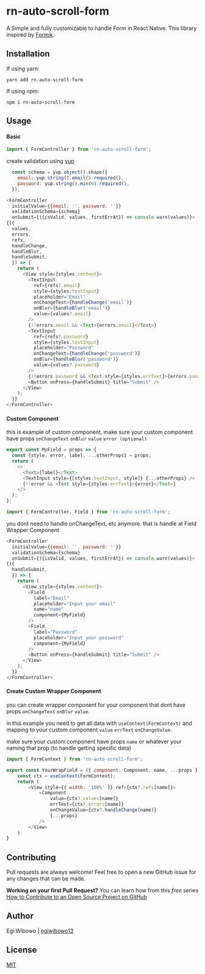 # rn-auto-scroll-form

A Simple and fully customizable to handle Form in React Native. This library inspired by [Formik](https://github.com/jaredpalmer/formik).


## Installation

If using yarn:

```
yarn add rn-auto-scroll-form
```

If using npm:

```
npm i rn-auto-scroll-form
```

## Usage
#### Basic

```javascript
import { FormController } from 'rn-auto-scroll-form';
```

create validation using [yup](https://www.npmjs.com/package/yup)

```javascript
  const schema = yup.object().shape({
    email: yup.string().email().required(),
    password: yup.string().min(6).required(),
  });
```

```javascript
<FormController
  initialValue={{email: '', password: ''}}
  validationSchema={schema}
  onSubmit={({isValid, values, firstErrAt}) => console.warn(values)}>
{({
  values,
  errors,
  refs,
  handleChange,
  handleBlur,
  handleSubmit,
  }) => {
    return (
      <View style={styles.content}>
        <TextInput
          ref={refs?.email}
          style={styles.textInput}
          placeholder="Email"
          onChangeText={handleChange('email')}
          onBlur={handleBlur('email')}
          value={values?.email}
        />
        {!!errors.email && <Text>{errors.email}</Text>}
        <TextInput
          ref={refs?.password}
          style={styles.textInput}
          placeholder="Password"
          onChangeText={handleChange('password')}
          onBlur={handleBlur('password')}
          value={values?.password}
        />
        {!!errors.password && <Text style={styles.errText}>{errors.password}</Text>}
        <Button onPress={handleSubmit} title="Submit" />
      </View>
    );
  }}
</FormController>
```

#### Custom Component
this is example of custom component, make sure your custom component have props `onChangeText` `onBlur` `value` `error (optional)`

```javascript
export const MyField = props => {
  const {style, error, label, ...otherProps} = props;
  return (
    <>
      <Text>{label}</Text>
      <TextInput style={[styles.textInput, style]} {...otherProps} />
      {!!error && <Text style={styles.errText}>{error}</Text>}
    </>
  );
};
```

```javascript
import { FormController, Field } from 'rn-auto-scroll-form';
```

you dont need to handle onChangeText, etc anymore. that is handle at Field Wrapper Component

```javascript
<FormController
  initialValue={{email: '', password: ''}}
  validationSchema={schema}
  onSubmit={({isValid, values, firstErrAt}) => console.warn(values)}>
{({
  handleSubmit,
  }) => {
    return (
      <View style={styles.content}>
        <Field
          label="Email"
          placeholder="Input your email"
          name="name"
          component={MyField}
        />
        <Field
          label="Password"
          placeholder="Input your password"
          component={MyField}
        />
        <Button onPress={handleSubmit} title="Submit" />
      </View>
    );
  }}
</FormController>
```

#### Create Custom Wrapper Component
you can create wrapper component for your component that dont have props `onChangeText` `onBlur` `value`.

in this example you need to get all data with `useContext(FormContext)` and mapping to your custom component `value` `errText` `onChangeValue`.

make sure your custom component have props `name` or whatever your naming that prop (to handle getting specific data)

```javascript
import { FormContext } from 'rn-auto-scroll-form';

export const YourWrapField = ({ component: Component, name, ...props }) => {
    const ctx = useContext(FormContext);
    return (
        <View style={{ width: '100%' }} ref={ctx?.refs[name]}>
            <Component
                value={ctx?.values[name]}
                errText={ctx?.errors[name]}
                onChangeValue={ctx?.handleChange(name)}
                {...props}
            />
        </View>
    )
}
```


## Contributing
Pull requests are always welcome! Feel free to open a new GitHub issue for any changes that can be made.

**Working on your first Pull Request?** You can learn how from this *free* series [How to Contribute to an Open Source Project on GitHub](https://egghead.io/series/how-to-contribute-to-an-open-source-project-on-github)

## Author
Egi Wibowo | [egiwibowo13](https://egiwibowo.id)

## License
[MIT](./LICENSE)
